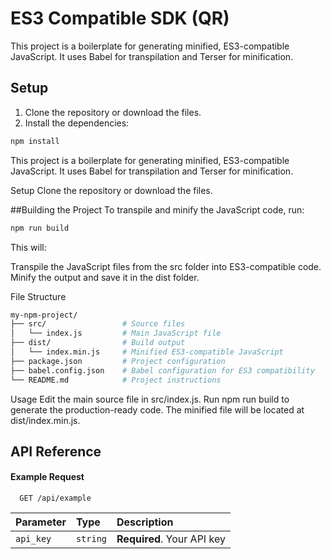 # ES3 Compatible SDK (QR)

This project is a boilerplate for generating minified, ES3-compatible JavaScript. It uses Babel for transpilation and Terser for minification.

## Setup
1. Clone the repository or download the files.
2. Install the dependencies:

```bash
npm install
```

This project is a boilerplate for generating minified, ES3-compatible JavaScript. It uses Babel for transpilation and Terser for minification.

Setup
Clone the repository or download the files.


##Building the Project
To transpile and minify the JavaScript code, run:

```bash
npm run build
```
This will:

Transpile the JavaScript files from the src folder into ES3-compatible code.
Minify the output and save it in the dist folder.

File Structure

```bash
my-npm-project/
├── src/                 # Source files
│   └── index.js         # Main JavaScript file
├── dist/                # Build output
│   └── index.min.js     # Minified ES3-compatible JavaScript
├── package.json         # Project configuration
├── babel.config.json    # Babel configuration for ES3 compatibility
└── README.md            # Project instructions
```

Usage
Edit the main source file in src/index.js.
Run npm run build to generate the production-ready code.
The minified file will be located at dist/index.min.js.


## API Reference

#### Example Request

```http
  GET /api/example
```

| Parameter | Type     | Description                |
| :-------- | :------- | :------------------------- |
| `api_key` | `string` | **Required**. Your API key |

